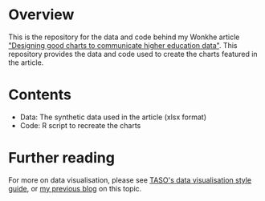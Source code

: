 # Overview 

This is the repository for the data and code behind my Wonkhe article ["Designing good charts to communicate higher education data"](https://wonkhe.com/blogs/designing-good-charts-to-communicate-higher-education-data/). This repository provides the data and code used to create the charts featured in the article. 

# Contents 

-  Data: The synthetic data used in the article (xlsx format)
-  Code: R script to recreate the charts

# Further reading

For more on data visualisation, please see [TASO's data visualisation style guide](https://taso-he.github.io/technicalguide/data-vis/), or [my previous blog](https://taso.org.uk/news-item/charting-a-path-introducing-tasos-data-visualisation-style-guide/) on this topic. 
